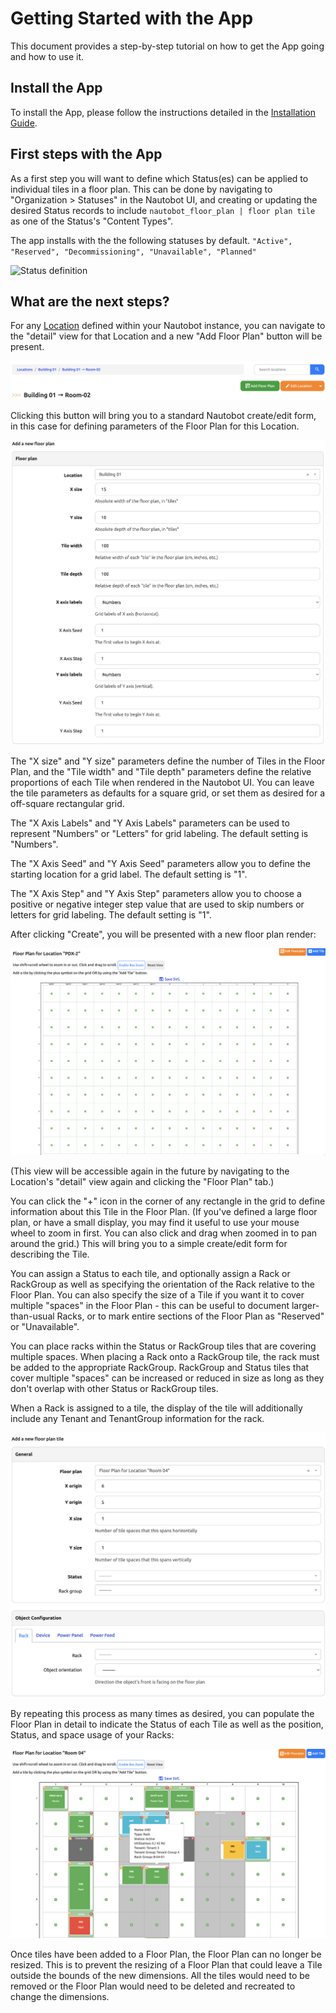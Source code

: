 # Getting Started with the App

This document provides a step-by-step tutorial on how to get the App going and how to use it.

## Install the App

To install the App, please follow the instructions detailed in the [Installation Guide](../admin/install.md).

## First steps with the App

As a first step you will want to define which Status(es) can be applied to individual tiles in a floor plan. This can be done by navigating to "Organization > Statuses" in the Nautobot UI, and creating or updating the desired Status records to include `nautobot_floor_plan | floor plan tile` as one of the Status's "Content Types".

The app installs with the the following statuses by default. `"Active", "Reserved", "Decommissioning", "Unavailable", "Planned"`

![Status definition](../images/status-definition.png)

## What are the next steps?

For any [Location](https://docs.nautobot.com/projects/core/en/stable/core-functionality/sites-and-racks/#locations) defined within your Nautobot instance, you can navigate to the "detail" view for that Location and a new "Add Floor Plan" button will be present.

![Add Floor Plan button](../images/add-floor-plan-button.png)

Clicking this button will bring you to a standard Nautobot create/edit form, in this case for defining parameters of the Floor Plan for this Location.

![Add Floor Plan form](../images/add-floor-plan-form.png)

The "X size" and "Y size" parameters define the number of Tiles in the Floor Plan, and the "Tile width" and "Tile depth" parameters define the relative proportions of each Tile when rendered in the Nautobot UI. You can leave the tile parameters as defaults for a square grid, or set them as desired for a off-square rectangular grid.

The "X Axis Labels" and "Y Axis Labels" parameters can be used to represent "Numbers" or "Letters" for grid labeling. The default setting is "Numbers".

The "X Axis Seed" and "Y Axis Seed" parameters allow you to define the starting location for a grid label. The default setting is "1".

The "X Axis Step" and "Y Axis Step" parameters allow you to choose a positive or negative integer step value that are used to skip numbers or letters for grid labeling. The default setting is "1".

After clicking "Create", you will be presented with a new floor plan render:

![Empty floor plan](../images/floor-plan-empty.png)

(This view will be accessible again in the future by navigating to the Location's "detail" view again and clicking the "Floor Plan" tab.)

You can click the "+" icon in the corner of any rectangle in the grid to define information about this Tile in the Floor Plan. (If you've defined a large floor plan, or have a small display, you may find it useful to use your mouse wheel to zoom in first. You can also click and drag when zoomed in to pan around the grid.) This will bring you to a simple create/edit form for describing the Tile.

You can assign a Status to each tile, and optionally assign a Rack or RackGroup as well as specifying the orientation of the Rack relative to the Floor Plan. You can also specify the size of a Tile if you want it to cover multiple "spaces" in the Floor Plan - this can be useful to document larger-than-usual Racks, or to mark entire sections of the Floor Plan as "Reserved" or "Unavailable".

You can place racks within the Status or RackGroup tiles that are covering multiple spaces. When placing a Rack onto a RackGroup tile, the rack must be added to the appropriate RackGroup. RackGroup and Status tiles that cover multiple "spaces" can be increased or reduced in size as long as they don't overlap with other Status or RackGroup tiles.

When a Rack is assigned to a tile, the display of the tile will additionally include any Tenant and TenantGroup information for the rack.

![Add Tile form](../images/add-tile-form.png)

By repeating this process as many times as desired, you can populate the Floor Plan in detail to indicate the Status of each Tile as well as the position, Status, and space usage of your Racks:

![Populated floor plan](../images/floor-plan-populated.png)

Once tiles have been added to a Floor Plan, the Floor Plan can no longer be resized. This is to prevent the resizing of a Floor Plan that could leave a Tile outside the bounds of the new dimensions. All the tiles would need to be removed or the Floor Plan would need to be deleted and recreated to change the dimensions.
